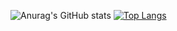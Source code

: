 ![Anurag's GitHub stats](https://github-readme-stats.vercel.app/api?username=Cirqach&theme=cobalt&show_icons=true)
[![Top Langs](https://github-readme-stats.vercel.app/api/top-langs/?username=Cirqach&layout=compact)](https://github.com/Cirqach/github-readme-stats)
